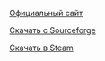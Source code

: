 [Официальный сайт](https://bitbucket.org/dalerank/caesaria/overview)

[Скачать с Sourceforge](https://sourceforge.net/projects/opencaesar3/files/bin/)

[Скачать в Steam](https://store.steampowered.com/app/327640/CaesarIA/?l=russian)